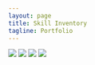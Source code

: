 ```yaml
---
layout: page
title: Skill Inventory
tagline: Portfolio
---
```




  <img src="https://zzingyuna.github.io/image/po1.JPG"/>  
  <img src="https://zzingyuna.github.io/image/po2.JPG"/>  
  <img src="https://zzingyuna.github.io/image/po3.JPG"/>
  <img src="https://zzingyuna.github.io/image/po4.JPG"/>


